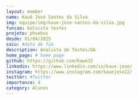 ```yaml
---
layout: member
name: Kauê José Santos da Silva
img: equipe/img/kaue-jose-santos-da-silva.jpg
funcao: bolsista testes
projeto: phoebus
desde: 01/04/2025
saiu: #data de fim
description: Analista de Testes/QA
home_page: # home page
github: https://github.com/Kawe22
linkedin: https://www.linkedin.com/in/kaue-jose/
instagram: https://www.instagram.com/kauejose22/
twitter: #Twitter
importance: 4
category: Alunos
---
```

